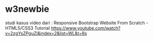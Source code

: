 # w3newbie
studi kasus video dari :
Responsive Bootstrap Website From Scratch - HTML5/CSS3 Tutorial
https://www.youtube.com/watch?v=2zgYsZPguZI&index=2&list=WL&t=8s
